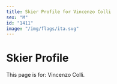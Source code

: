 ```yaml
---
title: Skier Profile for Vincenzo Colli
sex: "M"
id: "1411"
image: "/img/flags/ita.svg" 
---
```


# Skier Profile

This page is for: Vincenzo Colli.
    